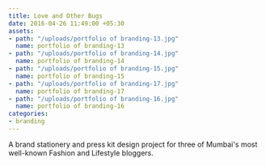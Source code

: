 ```yaml
---
title: Love and Other Bugs
date: 2016-04-26 11:49:00 +05:30
assets:
- path: "/uploads/portfolio of branding-13.jpg"
  name: portfolio of branding-13
- path: "/uploads/portfolio of branding-14.jpg"
  name: portfolio of branding-14
- path: "/uploads/portfolio of branding-15.jpg"
  name: portfolio of branding-15
- path: "/uploads/portfolio of branding-17.jpg"
  name: portfolio of branding-17
- path: "/uploads/portfolio of branding-16.jpg"
  name: portfolio of branding-16
categories:
- branding
---
```


A brand stationery and press kit design project for three of Mumbai's most well-known Fashion and Lifestyle bloggers.
